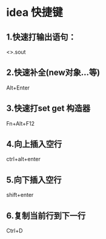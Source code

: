 # idea 快捷键

## 1.快速打输出语句：

<>.sout

## 2.快速补全(new对象...等)

Alt+Enter

## 3.快速打set get 构造器

Fn+Alt+F12

## 4.向上插入空行

ctrl+alt+enter

## 5.向下插入空行

shift+enter

## 6.复制当前行到下一行

Ctrl+D